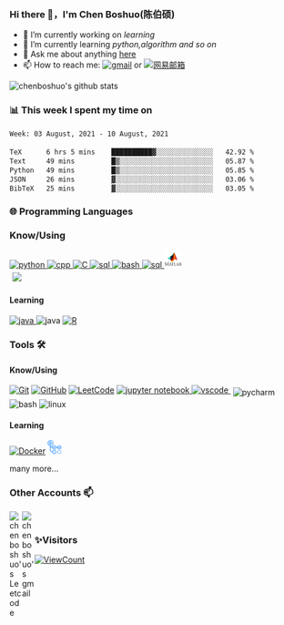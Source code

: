 ### Hi there 👋，I'm Chen Boshuo(陈伯硕)

-   🔭 I’m currently working on *learning*
-   🌱 I’m currently learning *python,algorithm and so on*
-   💬 Ask me about anything [here](https://github.com/chenboshuo/chenboshuo/issues)
-   📫 How to reach me:
[![gmail](https://img.shields.io/badge/-chenboshuo2000@gmail.com-c14438?style=flat-square&logo=Gmail&logoColor=white&link=mailto:chenboshuo2000@gmail.com)](mailto:chenboshuo2000@gmail.com)
or
[![网易邮箱](https://img.shields.io/badge/-chenboshuo.hi@163.com-c14438?style=flat-square&link=mailto:chenboshuo.hi@163.com)](mailto:chenboshuo.hi@163.com)

![chenboshuo's github stats](https://github-readme-stats.vercel.app/api?username=chenboshuo&show_icons=true)

<!-- - 😄 Pronouns: ...
- ⚡ Fun fact: ... -->
### 📊 **This week I spent my time on**
<!--START_SECTION:waka-->
```text
Week: 03 August, 2021 - 10 August, 2021

TeX      6 hrs 5 mins    ██████████▓░░░░░░░░░░░░░░   42.92 % 
Text     49 mins         █▒░░░░░░░░░░░░░░░░░░░░░░░   05.87 % 
Python   49 mins         █▒░░░░░░░░░░░░░░░░░░░░░░░   05.85 % 
JSON     26 mins         ▓░░░░░░░░░░░░░░░░░░░░░░░░   03.06 % 
BibTeX   25 mins         ▓░░░░░░░░░░░░░░░░░░░░░░░░   03.05 % 
```
<!--END_SECTION:waka-->
### 🌐 Programming Languages

### Know/Using

<a href="https://github.com/chenboshuo/learn_python">
  <img height=20px alt="python" src="https://img.shields.io/badge/-Python-black?style=flat&logo=python">
</a>

<a href="https://github.com/chenboshuo/learn_cpp">
  <img height=20px alt="cpp" src="https://img.shields.io/badge/c++%20-%2300599C.svg?&style=for-the-badge&logo=c%2B%2B&logoColor=white">
</a>
<a href="https://github.com/chenboshuo/learn_c">
  <img height=20px alt="C" src="https://img.shields.io/badge/c%20-%2300599C.svg?&style=for-the-badge&logo=c&logoColor=white">
</a>
<a href="https://github.com/chenboshuo/learn_latex">
  <img height=20px alt="sql" src="http://img.shields.io/badge/-LaTeX-008080?style=flat-square&logo=latex&logoColor=ffffff">
</a>
<a href="https://github.com/chenboshuo/bash_script">
  <img height=20px alt='bash' src="https://camo.githubusercontent.com/fa2b177b4e8f07bdc9f12a0f053dfba9d643e02d/687474703a2f2f696d672e736869656c64732e696f2f62616467652f2d474e55253230426173682d3030303030303f7374796c653d666c61742d737175617265266c6f676f3d676e752d62617368266c6f676f436f6c6f723d666666666666">
</a>
<a href="https://github.com/chenboshuo/learn_database">
  <img height=30px alt="sql" src="https://img.icons8.com/ios-filled/2x/sql.png">
</a>

<a href="https://github.com/chenboshuo/learn_database">
  <img height=30px alt="mat" src="https://github.com/github/explore/blob/master/topics/matlab/matlab.png?raw=true">
</a>


<br>

<a href="https://github.com/learn_matlab">
  <img align="center" src="https://github-readme-stats.vercel.app/api/top-langs/?username=chenboshuo&layout=compact"style="margin:5px">
</a>



#### Learning

<a href="https://github.com/chenboshuo/learn_java">
  <img height=20px alt="java" src="https://img.shields.io/badge/Java-orange?style=flat&logo=java&logoColor=white">
</a>
  <img height=20px alt="java" src="https://img.shields.io/badge/masm%20-%2300599C.svg?&style=for-the-badge">
</a>
<a href="https://github.com/chenboshuo/learn_r">
  <img alt="R" height=20px src="https://img.shields.io/badge/-R_language-gray?style=flat&logo=R" />  
</a>
<br>

### Tools 🛠️

#### Know/Using

[![Git](https://img.shields.io/badge/-Git-black?style=flat&logo=git)](https://github.com/chenboshuo)
[![GitHub](https://img.shields.io/badge/-GitHub-181717?style=flat&logo=github)](https://github.com/chenboshuo)
[![LeetCode](https://img.shields.io/badge/-LeetCode-02569B?style=flat&logo=leetCode)](https://github.com/chenboshuo)
<a href="https://jupyter.org/">
  <img src="https://img.shields.io/badge/-jupyter_notebook-gray?style=flat&logo=jupyter" alt="jupyter notebook" height=20px>
</a>
<a href="https://jupyter.org/">
  <img src="https://img.shields.io/badge/Visual_Studio_Code-007ACC?style=flat-square&logo=Visual-Studio-Code&logoColor=white" alt="vscode" height=20px>
</a>
<img src="https://github.com/sudnyeshtalekar/sudnyeshtalekar/blob/master/Assets/jetbrains_pycharm.svg" alt="pycharm" style="vertical-align:top; margin:4px" height=20px>
<img alt="bash" width="26px" src="https://upload.wikimedia.org/wikipedia/commons/0/01/Windows_Terminal_Logo_256x256.png" />
<img height="20" alt= "linux" src="https://img.shields.io/badge/-linux-lightgray?style=flat&logo=linux&logoColor=white">
<br>

#### Learning

[![Docker](https://img.shields.io/badge/-Docker-black?style=flat&logo=docker)](https://github.com/chenboshuo)
[<img src="https://raw.githubusercontent.com/Delta456/Delta456/master/img/actions.png" alt="actions logo" width="24">](https://github.com/features/actions)

 many more...
### Other Accounts 📫

<a href="https://leetcode.com/chenboshuo/">
  <img align="left" alt="chenboshuo's Leetcode" width="22px" src="https://cdn.jsdelivr.net/npm/simple-icons@v3/icons/leetcode.svg" />
</a>
<a href="mailto:chenboshuo2000@gmail.com">
  <img align="left" alt="chenboshuo's gmail" width="22px" src="https://cdn.jsdelivr.net/npm/simple-icons@v3/icons/gmail.svg" />
</a>
<!-- <a href="https://codeforces.com/profile/chenboshuo">
  <img align="left" alt="Codeforces Profile" width="22px" src="https://cdn.jsdelivr.net/npm/simple-icons@3.5.0/icons/codeforces.svg" />
</a> -->
<!-- <a href="https://www.kaggle.com/chenboshuo">
  <img align="left" alt="Kaggle" width="22px" src="https://cdn.jsdelivr.net/npm/simple-icons@3.1.0/icons/kaggle.svg" />
</a> -->

<br>

### ✨Visitors

[![ViewCount](https://views.whatilearened.today/views/github/chenboshuo/ismlhbb.svg?cache=remove)](#)
